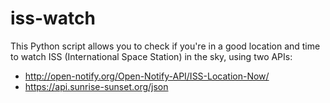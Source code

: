 # iss-watch

This Python script allows you to check if you're in a good location and time to watch ISS (International Space Station) in the sky, using two APIs: 
- http://open-notify.org/Open-Notify-API/ISS-Location-Now/
- https://api.sunrise-sunset.org/json
